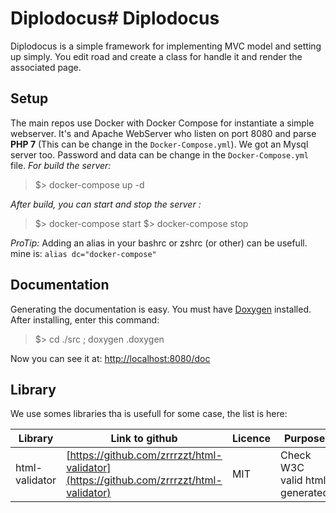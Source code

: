 # Diplodocus# Diplodocus

Diplodocus is a simple framework for implementing MVC model and setting up simply.
You edit road and create a class for handle it and render the associated page.

## Setup
The main repos use Docker with Docker Compose for instantiate a simple webserver.
It's and Apache WebServer who listen on port 8080 and parse **PHP 7** (This can be change in the `Docker-Compose.yml`).
We got an Mysql server too. Password and data can be change in the `Docker-Compose.yml` file.
_For build the server:_
 > $> docker-compose up -d

_After build, you can start and stop the server :_
 > $> docker-compose start
 > $> docker-compose stop

_ProTip:_ Adding an alias in your bashrc or zshrc (or other) can be usefull. mine is: `alias dc="docker-compose"`


## Documentation
Generating the documentation is easy. You must have [Doxygen](doxygen.org/) installed.
After installing, enter this command:
> $> cd ./src ; doxygen .doxygen

Now you can see it at: [http://localhost:8080/doc](http://localhost:8080/doc)

## Library
We use somes libraries tha is usefull for some case, the list is here:

| Library | Link to github | Licence | Purpose |
| ------- | -------------- | ------- | ------- |
| html-validator | [https://github.com/zrrrzzt/html-validator](https://github.com/zrrrzzt/html-validator) | MIT | Check W3C valid html generated |
